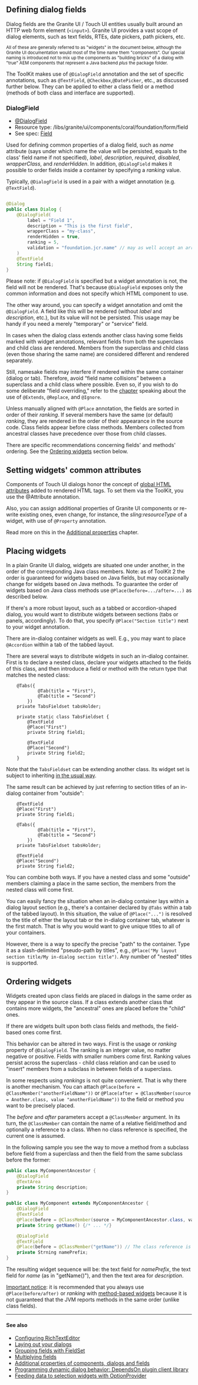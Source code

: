 <!--
layout: md-content
title: Dialog Field
order: 1
-->
## Defining dialog fields

Dialog fields are the Granite UI / Touch UI entities usually built around an HTTP web form element (`<input>`). Granite UI provides a vast scope of dialog elements, such as text fields, RTEs, date pickers, path pickers, etc.

<small>All of these are generally referred to as "widgets" in the document below, although the Granite UI documentation would most of the time name them "components". Our special naming is introduced not to mix up the components as "building bricks" of a dialog with "true" AEM components that represent a Java backend _plus_ the package folder.</small>

The ToolKit makes use of `@DialogField` annotation and the set of specific annotations, such as `@TextField`, `@Checkbox`,`@DatePicker`, etc., as discussed further below. They can be applied to either a class field or a method (methods of both class and interface are supported).

### DialogField

* [@DialogField](https://javadoc.io/doc/com.exadel.etoolbox/etoolbox-authoring-kit-core/latest/com/exadel/aem/toolkit/api/annotations/widgets/DialogField.html)
* Resource type: /libs/granite/ui/components/coral/foundation/form/field
* See
  spec: [Field](https://developer.adobe.com/experience-manager/reference-materials/6-5/granite-ui/api/jcr_root/libs/granite/ui/components/coral/foundation/form/field/index.html)

Used for defining common properties of a dialog field, such as *name* attribute (says under which name the value will be persisted, equals to the class' field name if not specified), *label*, *description*, *required*, *disabled*, *wrapperClass*, and *renderHidden*. In addition, `@DialogField` makes it possible to order fields inside a container by specifying a *ranking* value.

Typically, `@DialogField` is used in a pair with a widget annotation (e.g. `@TextField`).

```java

@Dialog
public class Dialog {
    @DialogField(
        label = "Field 1",
        description = "This is the first field",
        wrapperClass = "my-class",
        renderHidden = true,
        ranking = 5,
        validation = "foundation.jcr.name" // may as well accept an array of strings
    )
    @TextField
    String field1;
}
```

Please note: if `@DialogField` is specified but a widget annotation is not, the field will not be rendered. That's because `@DialogField` exposes only the common information and does not specify which HTML component to use.

The other way around, you can specify a widget annotation and omit the `@DialogField`. A field like this will be rendered (without *label* and *description*, etc.), but its value will not be persisted. This usage may be handy if you need a merely "temporary" or "service" field.

In cases when the dialog class extends another class having some fields marked with widget annotations, relevant fields from both the superclass and child class are rendered. Members from the superclass and child class (even those sharing the same name) are considered different and rendered separately.

Still, namesake fields may interfere if rendered within the same container (dialog or tab). Therefore, avoid “field name collisions” between a superclass and a child class where possible. Even so, if you wish to do some deliberate "field overriding," refer to the [chapter](../reusing-code.md) speaking about the use of `@Extends`, `@Replace`, and `@Ignore`.

Unless manually aligned with `@Place` annotation, the fields are sorted in order of their *ranking*. If several members have the same (or default) *ranking*, they are rendered in the order of their appearance in the source code. Class fields appear before class methods. Members collected from ancestral classes have precedence over those from child classes.

There are specific recommendations concerning fields' and methods' ordering. See the [Ordering widgets](#ordering-widgets) section below.

## Setting widgets' common attributes

Components of Touch UI dialogs honor the concept
of [global HTML attributes](https://developer.adobe.com/experience-manager/reference-materials/6-5/granite-ui/api/jcr_root/libs/granite/ui/docs/server/commonattrs.html) added to rendered HTML tags. To set them via the ToolKit, you use the @Attribute annotation.

Also, you can assign additional properties of Granite UI components or re-write existing ones, even change, for instance, the *sling:resourceType* of a widget, with use of `@Property` annotation.

Read more on this in the [Additional properties](../additional-properties.md) chapter.

## Placing widgets

In a plain Granite UI dialog, widgets are situated one under another, in the order of the corresponding Java class members. Note: as of ToolKit 2 the order is guaranteed for widgets based on Java fields, but may occasionally change for widgets based on Java methods. To guarantee the order of widgets based on Java class methods use `@Place(before=.../after=...)` as described below.

If there's a more robust layout, such as a tabbed or accordion-shaped dialog, you would want to distribute widgets between sections (tabs or panels, accordingly). To do that, you specify `@Place("Section title")` next to your widget annotation.

There are in-dialog container widgets as well. E.g., you may want to place `@Accordion` within a tab of the tabbed layout.

There are several ways to distribute widgets in such an in-dialog container. First is to declare a nested class, declare your widgets attached to the fields of this class, and then introduce a field or method with the return type that matches the nested class:

```
    @Tabs({
            @Tab(title = "First"),
            @Tab(title = "Second")
        })
    private TabsFieldset tabsHolder;

    private static class TabsFieldset {
        @TextField
        @Place("First")
        private String field1;

        @TextField
        @Place("Second")
        private String field2;
    }

```

Note that the `TabsFieldset` can be extending another class. Its widget set is subject to inheriting [in the usual way](../reusing-code.md).

The same result can be achieved by just referring to section titles of an in-dialog container from "outside":

```
    @TextField
    @Place("First")
    private String field1;

    @Tabs({
            @Tab(title = "First"),
            @Tab(title = "Second")
        })
    private TabsFieldset tabsHolder;

    @TextField
    @Place("Second")
    private String field2;
```

You can combine both ways. If you have a nested class and some "outside" members claiming a place in the same section, the members from the nested class will come first.

You can easily fancy the situation when an in-dialog container lays within a dialog layout section (e.g., there's a container declared by `@Tabs` within a tab of the tabbed layout). In this situation, the value of `@Place("...")` is resolved to the title of either the layout tab or the in-dialog container tab, whatever is the first match. That is why you would want to give unique titles to all of your containers.

However, there is a way to specify the precise "path" to the container. Type it as a slash-delimited "pseudo-path by titles", e.g., `@Place("My layout section title/My in-dialog section title")`. Any number of "nested" titles is supported.

## Ordering widgets

Widgets created upon class fields are placed in dialogs in the same order as they appear in the source class. If a class extends another class that contains more widgets, the "ancestral" ones are placed before the "child" ones.

If there are widgets built upon both class fields and methods, the field-based ones come first.

This behavior can be altered in two ways. First is the usage or *ranking* property of `@DialogField`. The ranking is an integer value, no matter negative or positive. Fields with smaller numbers come first. Ranking values persist across the superclass - child class relation and can be used to "insert" members from a subclass in between fields of a superclass.

In some respects using *rankings* is not quite convenient. That is why there is another mechanism. You can
attach `@Place(before = @ClassMember("anotherFieldName"))`
or `@Place(after = @ClassMember(source = Another.class, value "anotherFieldName"))` to the field or method you want to be precisely placed.

The *before* and *after* parameters accept a `@ClassMember` argument. In its turn, the `@ClassMember` can contain the name of a relative field/method and optionally a reference to a class. When no class reference is specified, the current one is assumed.

In the following sample you see the way to move a method from a subclass before field from a superclass and then the field from the same subclass before the former:

```java
public class MyComponentAncestor {
    @DialogField
    @TextArea
    private String description;
}

public class MyComponent extends MyComponentAncestor {
    @DialogField
    @TextField
    @Place(before = @ClassMember(source = MyComponentAncestor.class, value = "text"))
    private String getName() {/* ... */}

    @DialogField
    @TextField
    @Place(before = @ClassMember("getName")) // The class reference is not specified: therefore, the current class
    private Strning namePrefix;
}
```

The resulting widget sequence will be: the text field for *namePrefix*, the text field for *name* (as in "getName()"), and then the text area for *description*.

<u>Important notice</u>: it is recommended that you always use `@Place(before/after)` or *ranking* with
<u>method-based widgets</u> because it is not guaranteed that the JVM reports methods in the same order (unlike class fields).

***

#### See also

- [Configuring RichTextEditor](./configuring-rte.md)
- [Laying out your dialogs](../dialog-layout.md)
- [Grouping fields with FieldSet](./configuring-fieldset.md)
- [Multiplying fields](./configuring-multifield.md)
- [Additional properties of components, dialogs and fields](../additional-properties.md)
- [Programming dynamic dialog behavior: DependsOn plugin client library](../../depends-on/introduction.md)
- [Feeding data to selection widgets with OptionProvider](../../option-provider.md)
